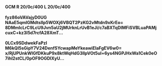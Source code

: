 #### GCM R 20/0c/400 L 20/0c/400
**fyz86oVAVajyD0UG**<br/>**NAaE5qmIGMdtsllp5WOXj6VBQT2PzKG2vMtdn9xKrEo=**<br/>**8DMmIcLrC9LcU9Jvn5aU2jMUrknLrUvB1eJi/c7aBXTqDIMFiSVBLuaPAMjcuxC+kz3l5d7rcfA28XmT...**<br/><br/>
**0LCx9SDdwekFaPzI**<br/>**M6kQI5sGipY7V24DenfSYcwapMeYkeawiElaFgEV6w0=**<br/>**x/RjUPUnkWlGfDKkuP9x8ktWqHdG3llpVOt5ul+6ys4NGPJHxWa1Cek0eO7ihI2stCL/0pOF9OGDIXyU...**